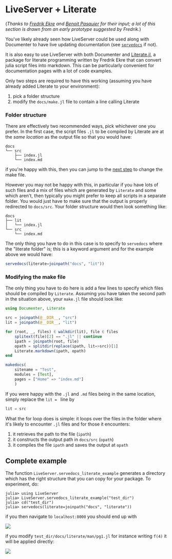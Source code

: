 # LiveServer + Literate

(_Thanks to [Fredrik Ekre](https://github.com/fredrikekre) and [Benoit Pasquier](https://github.com/briochemc) for their input; a lot of this section is drawn from an early prototype suggested by Fredrik._)

You've likely already seen how LiveServer could be used along with Documenter to have live updating documentation (see [`servedocs`](/man/functionalities/#servedocs-1) if not).

It is also easy to use LiveServer with both Documenter and [Literate.jl](https://github.com/fredrikekre/Literate.jl), a package for literate programming written by Fredrik Ekre that can convert julia script files into markdown.
This can be particularly convenient for documentation pages with a lot of code examples.

Only two steps are required to have this working (assuming you have already added Literate to your environment):

1. pick a folder structure
1. modify the `docs/make.jl` file to contain a line calling Literate

### Folder structure

There are effectively two recommended ways, pick whichever one you prefer.
In the first case, the script files `.jl` to be compiled by Literate are at the _same location_ as the output file so that you would have:

```
docs
└── src
    ├── index.jl
    └── index.md
```

if you're happy with this, then you can jump to the [next step](#Modifying-the-make-file-1) to change the make file.

However you may not be happy with this, in particular if you have lots of such files and a mix of files which are generated by `Literate` and some which aren't, then typically you might prefer to keep all scripts in a separate folder.
You would just have to make sure that the output is properly redirected to `docs/src`.
Your folder structure would then look something like:

```
docs
├── lit
│   └── index.jl
└── src
    └── index.md
```

The only thing you have to do in this case is to specify to `servedocs` where the "literate folder" is; this is a keyword argument and for the example above we would have:

```julia
servedocs(literate=joinpath("docs", "lit"))
```

### Modifying the make file

The only thing you have to do here is add a few lines to specify which files should be compiled by `Literate`.
Assuming you have taken the second path in the situation above, your `make.jl` file should look like:

```julia
using Documenter, Literate

src = joinpath(@__DIR__, "src")
lit = joinpath(@__DIR__, "lit")

for (root, _, files) ∈ walkdir(lit), file ∈ files
    splitext(file)[2] == ".jl" || continue
    ipath = joinpath(root, file)
    opath = splitdir(replace(ipath, lit=>src))[1]
    Literate.markdown(ipath, opath)
end

makedocs(
    sitename = "Test",
    modules = [Test],
    pages = ["Home" => "index.md"]
    )
```

If you were happy with the `.jl` and `.md` files being in the same location, simply replace the `lit = ` line by

```julia
lit = src
```

What the for loop does is simple: it loops over the files in the folder where it's likely to encounter `.jl` files and for those it encounters:

1. it retrieves the path to the file (`ipath`)
1. it constructs the output path in `docs/src` (`opath`)
1. it compiles the file `ipath` and saves the output at `opath`

## Complete example

The function `LiveServer.servedocs_literate_example` generates a directory which has the right structure that you can copy for your package.
To experiment, do:

```julia-repl
julia> using LiveServer
julia> LiveServer.servedocs_literate_example("test_dir")
julia> cd("test_dir")
julia> servedocs(literate=joinpath("docs", "literate"))
```

if you then navigate to `localhost:8000` you should end up with

![](/assets/testlit.png)

if you modify `test_dir/docs/literate/man/pg1.jl` for instance writing `f(4)` it will be applied directly:

![](assets/testlit2.png)
